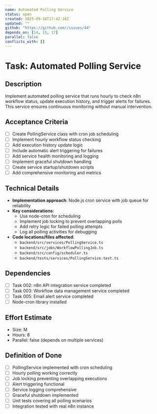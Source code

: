 ```yaml
---
name: Automated Polling Service
status: open
created: 2025-09-16T17:42:16Z
updated: ""
github: "https://github.com//issues/44"
depends_on: [14, 15, 17]
parallel: false
conflicts_with: []
---
```


# Task: Automated Polling Service

## Description
Implement automated polling service that runs hourly to check n8n workflow status, update execution history, and trigger alerts for failures. This service ensures continuous monitoring without manual intervention.

## Acceptance Criteria
- [ ] Create PollingService class with cron job scheduling
- [ ] Implement hourly workflow status checking
- [ ] Add execution history update logic
- [ ] Include automatic alert triggering for failures
- [ ] Add service health monitoring and logging
- [ ] Implement graceful shutdown handling
- [ ] Create service startup/shutdown scripts
- [ ] Add comprehensive monitoring and metrics

## Technical Details
- **Implementation approach**: Node.js cron service with job queue for reliability
- **Key considerations**:
  - Use node-cron for scheduling
  - Implement job locking to prevent overlapping polls
  - Add retry logic for failed polling attempts
  - Log all polling activities for debugging
- **Code locations/files affected**:
  - `backend/src/services/PollingService.ts`
  - `backend/src/jobs/WorkflowPollingJob.ts`
  - `backend/src/config/scheduler.ts`
  - `backend/tests/services/PollingService.test.ts`

## Dependencies
- [ ] Task 002: n8n API integration service completed
- [ ] Task 003: Workflow data management service completed
- [ ] Task 005: Email alert service completed
- [ ] Node-cron library installed

## Effort Estimate
- Size: M
- Hours: 8
- Parallel: false (depends on multiple services)

## Definition of Done
- [ ] PollingService implemented with cron scheduling
- [ ] Hourly polling working correctly
- [ ] Job locking preventing overlapping executions
- [ ] Alert triggering functional
- [ ] Service logging comprehensive
- [ ] Graceful shutdown implemented
- [ ] Unit tests covering all polling scenarios
- [ ] Integration tested with real n8n instance
